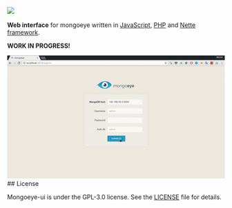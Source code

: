 <a href="https://raw.githubusercontent.com/mongoeye/mongoeye/master/_misc/logo_name_small.png?v1" title="logo"><img src="https://raw.githubusercontent.com/mongoeye/mongoeye/master/_misc/logo_name_small.png?v1" width="300"/></a>


**Web interface** for mongoeye written in [JavaScript](https://www.javascript.com), [PHP](http://php.net) and [Nette framework](https://nette.org).

**WORK IN PROGRESS!**


<img src="https://github.com/mongoeye/mongoeye-ui/blob/master/webui.gif?raw=true"/>
## License

Mongoeye-ui is under the GPL-3.0 license. See the [LICENSE](LICENSE.md) file for details.



